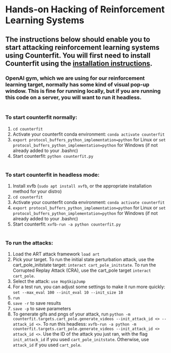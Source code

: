 # Hands-on Hacking of Reinforcement Learning Systems

## The instructions below should enable you to start attacking reinforcement learning systems using Counterfit. You will first need to install Counterfit using the [installation instructions](https://github.com/Azure/counterfit/blob/attackingRL/README.md). 

### OpenAI gym, which we are using for our reinforcement learning target, normally has some kind of visual pop-up window. This is fine for running locally, but if you are running this code on a server, you will want to run it headless.<br><br>

### To start counterfit normally:
1. `cd counterfit`
2. Activate your counterfit conda environment: `conda activate counterfit`
3. `export protocol_buffers_python_implementation=python` for Linux or `set protocol_buffers_python_implementation=python` for Windows (if not already added to your .bashrc) 
4.  Start counterfit: `python counterfit.py`
<br><br>
### To start counterfit in headless mode:
1. Install xvfb (`sudo apt install xvfb`, or the appropriate installation method for your distro)
2. `cd counterfit`
3. Activate your counterfit conda environment: `conda activate counterfit`
4. `export protocol_buffers_python_implementation=python` for Linux or `set protocol_buffers_python_implementation=python` for Windows (if not already added to your .bashrc) 
5. Start counterfit: `xvfb-run -a python counterfit.py`
<br><br>
### To run the attacks:
1. Load the ART attack framework `load art`
2. Pick your target. To run the initial state perturbation attack, use the cart_pole_initstate target: `interact cart_pole_initstate`. To run the Corrupted Replay Attack (CRA), use the cart_pole target `interact cart_pole`.
3. Select the attack: `use HopSkipJump`
4. For a test run, you can adjust some settings to make it run more quickly: `set --max_eval 100 --init_eval 10 --init_size 10` 
5. `run`
6. `save -r` to save results
7. `save -p` to save parameters
8. To generate gifs and pngs of your attack, run `python -m counterfit.targets.cart_pole.generate_videos --init_attack_id <> --attack_id <>`.  To run this headless: `xvfb-run -a python -m counterfit.targets.cart_pole.generate_videos --init_attack_id <> attack_id <>`. Use the ID of the attack you just ran, with the flag `init_attack_id` if you used `cart_pole_initstate`. Otherwise, use `attack_id` if you used `cart_pole`.
<br><br>
